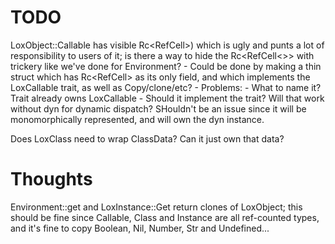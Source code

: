 # TODO

LoxObject::Callable has visible Rc<RefCell<dyn LoxCallable>>) which is ugly and punts a lot of responsibility to users of it; is there a way to hide the Rc<RefCell<>> with trickery like we've done for Environment?
    - Could be done by making a thin struct which has Rc<RefCell<dyn LoxCallable>> as its only field, and which implements the LoxCallable trait, as well as Copy/clone/etc?
    - Problems:
        - What to name it? Trait already owns LoxCallable
        - Should it implement the trait? Will that work without dyn for dynamic dispatch? SHouldn't be an issue since it will be monomorphically represented, and will own the dyn instance.

Does LoxClass need to wrap ClassData? Can it just own that data?

# Thoughts

Environment::get and LoxInstance::Get return clones of LoxObject; this should be fine since Callable, Class and Instance are all ref-counted types, and it's fine to copy Boolean, Nil, Number, Str and Undefined...

